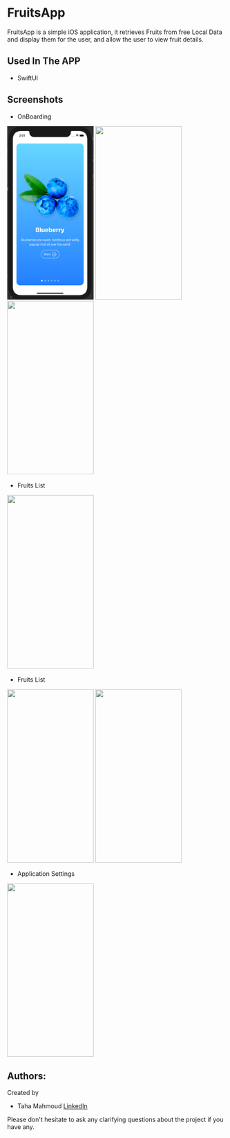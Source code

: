 # FruitsApp

FruitsApp is a simple iOS application, it retrieves Fruits from free Local Data and display them for the user, and allow the user to view fruit details.

## Used In The APP
- SwiftUI

## Screenshots
- OnBoarding
<img src="https://raw.githubusercontent.com/TahaMahmoud/SwiftUIProjects/main/FruitsApp/Screenshots/onBoard1.png" width="200" height="400">
<img src="/Screenshots/onBoard2.png" width="200" height="400">
<img src="/Screenshots/onBoard3.png" width="200" height="400">

- Fruits List
<img src="/Screenshots/List.png" width="200" height="400">

- Fruits List
<img src="/Screenshots/Details1.png" width="200" height="400">
<img src="/Screenshots/Details2.png" width="200" height="400">

- Application Settings
<img src="/Screenshots/Settings.png" width="200" height="400">

## Authors:
Created by 
- Taha Mahmoud [LinkedIn](https://www.linkedin.com/in/engtahamahmoud/)

Please don't hesitate to ask any clarifying questions about the project if you have any.

